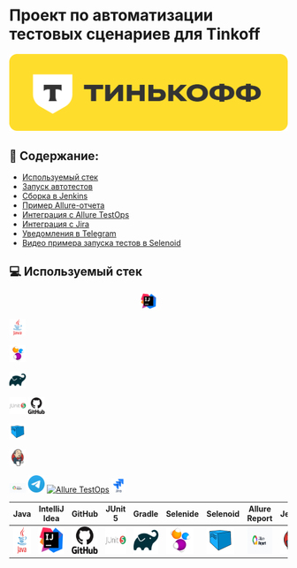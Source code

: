 # Проект по автоматизации тестовых сценариев для Tinkoff
<p align="center">
<a href="https://www.tinkoff.ru/"><img title="Логотип Tinkoff" src="media/logos/tinkoffLogo.png"></a>
</p>

## :scroll: Содержание:

- [Используемый стек](#computer-используемый-стек)
- [Запуск автотестов](#arrow_forward-запуск-автотестов)
- [Сборка в Jenkins](#-сборка-в-jenkins)
- [Пример Allure-отчета](#-пример-allure-отчета)
- [Интеграция с Allure TestOps](#-интеграция-с-allure-testOps)
- [Интеграция с Jira](#-интеграция-с-jira)
- [Уведомления в Telegram](#-уведомления-в-telegram-с-использованием-бота)
- [Видео примера запуска тестов в Selenoid](#-видео-примера-запуска-тестов-в-selenoid)

## :computer: Используемый стек

<p align="center">
<a href="https://www.jetbrains.com/idea/"><img width="6%" title="IntelliJ IDEA" src="media/logos/intellij-original.svg"></a> 

<a href="https://www.java.com/"><img width="6%" title="Java" src="media/logos/java-original-wordmark.svg"></a> 

<a href="https://selenide.org/"><img width="6%" title="Selenide" src="media/logos/Selenide.svg"></a>

<a href="https://gradle.org/"><img width="6%" title="Gradle" src="media/logos/gradle-original.svg"></a>

<a href="https://junit.org/junit5/"><img width="6%" title="JUnit5" src="media/logos/junit-original-wordmark.svg"></a> 
<a href="https://github.com/"><img width="6%" title="GitHub" src="media/logos/github-original-wordmark.svg"></a> 

<a href="https://aerokube.com/selenoid/"><img width="6%" title="Selenoid" src="media/logos/Selenoid.svg"></a>

<a href="https://www.jenkins.io/"><img width="6%" title="Jenkins" src="media/logos/jenkins-original.svg"></a> 

<a href="https://github.com/allure-framework/allure2"><img width="6%" title="Allure Report" src="media/logos/allure_report.png"></a>
<a href="https://telegram.org/"><img width="6%" title="Telegram" src="media/logos/Telegram_Logo.png"></a> 
<a href="https://qameta.io/"><img width="5%" title="Allure TestOps" src="media/logos/AllureTestOps.svg"></a> 
<a href="https://www.atlassian.com/ru/software/jira/"><img width="5%" title="Jira" src="media/logos/jira-original-wordmark.svg"></a> 
</p>


| Java                                                                                                      | IntelliJ  <br>  Idea                                                                                               | GitHub                                                                                                     | JUnit 5                                                                                                           | Gradle                                                                                                     | Selenide                                                                                                         | Selenoid                                                                                                                  | Allure <br> Report                                                                                                         |  Jenkins                                                                                                        |   Jira                                                                                                              | Telegram                                                                                                            |Allure <br> TestOps                                                                                                          
|:----------------------------------------------------------------------------------------------------------|--------------------------------------------------------------------------------------------------------------------|------------------------------------------------------------------------------------------------------------|-------------------------------------------------------------------------------------------------------------------|------------------------------------------------------------------------------------------------------------|------------------------------------------------------------------------------------------------------------------|---------------------------------------------------------------------------------------------------------------------------|----------------------------------------------------------------------------------------------------------------------------|-----------------------------------------------------------------------------------------------------------------|---------------------------------------------------------------------------------------------------------------------|---------------------------------------------------------------------------------------------------------------------|----------------------------------------------------------------------------------------------------------------------------------:|
| <a href="https://www.java.com/"><img src="media/logos/java-original-wordmark.svg" width="50" height="50"  alt="Java"/></a>  | <a href="https://www.jetbrains.com/idea/"><img src="media/logos/intellij-original.svg" width="50" height="50"  alt="IDEA"/></a> | <a href="https://github.com/"><img src="media/logos/github-original-wordmark.svg" width="50" height="50"  alt="Github"/></a> | <a href="https://junit.org/junit5/"><img src="media/logos/junit-original-wordmark.svg" width="50" height="50"  alt="JUnit 5"/></a> | <a href="https://gradle.org/"><img src="media/logos/gradle-original.svg" width="50" height="50"  alt="Gradle"/></a> | <a href="https://selenide.org/"><img src="media/logos/Selenide.svg" width="50" height="50"  alt="Selenide"/></a> | <a href="https://aerokube.com/selenoid/"><img src="media/logos/Selenoid.svg" width="50" height="50"  alt="Selenoid"/></a> | <a href="https://github.com/allure-framework"><img src="media/logos/allure_report.png" width="50" height="50"  alt="Allure"/></a> |<a href="https://www.jenkins.io/"><img src="media/logos/jenkins-original.svg" width="50" height="50"  alt="Jenkins"/></a> | <a href="https://www.atlassian.com/software/jira/"><img src="media/logos/jira-original-wordmark.svg" width="50" height="50" alt="Java" title="Java"/></a> | <a href="https://web.telegram.org/"><img src="media/logos/Telegram_Logo.png" width="50" height="50" alt="Telegram"/></a> |<a href="https://qameta.io/"><img src="images\logo\Allure_TO.svg" width="50" height="50" alt="Allure_TO"/></a> |
